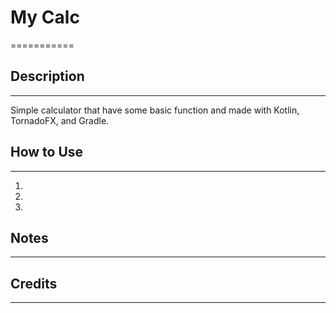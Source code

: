 # My Calc
===========

## Description
--------
Simple calculator that have some basic function and made with 
Kotlin, TornadoFX, and Gradle.

## How to Use
--------
1. 
2.
3.

## Notes
---------


## Credits
-----

